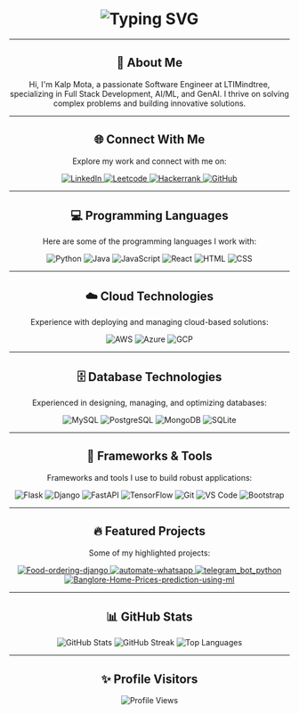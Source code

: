 <!-- Profile Header -->
<div align="center">
    <h1>
        <img src="https://readme-typing-svg.herokuapp.com/?font=Jetbrains+mono&size=40&duration=3500&color=36BCF7FF&width=700&height=55&lines=Hey..+I%27m+Kalp+Mota;Welcome+to+my+GitHub+Profile!&v=2" alt="Typing SVG"/>
    </h1>
</div>

---

<div align="center">
    <h2>🚀 About Me</h2>
    <p>Hi, I'm Kalp Mota, a passionate Software Engineer at LTIMindtree, specializing in Full Stack Development, AI/ML, and GenAI. I thrive on solving complex problems and building innovative solutions.</p>
</div>

---

<div align="center">
    <h2>🌐 Connect With Me</h2>
    <p>Explore my work and connect with me on:</p>
    <a href="https://www.linkedin.com/in/kalp-mota-357514148/" target="_blank">
        <img src="https://img.shields.io/badge/LinkedIn-0077B5?style=for-the-badge&logo=linkedin&logoColor=white" alt="LinkedIn"/>
    </a>
    <a href="https://leetcode.com/u/kalp12/" target="_blank">
        <img src="https://img.shields.io/badge/Leetcode-F79F1B?style=for-the-badge&logo=leetcode&logoColor=white" alt="Leetcode"/>
    </a>
    <a href="https://www.hackerrank.com/profile/kalpmegh2000" target="_blank">
        <img src="https://img.shields.io/badge/Hackerrank-2EC866?style=for-the-badge&logo=hackerrank&logoColor=white" alt="Hackerrank"/>
    </a>
    <a href="https://github.com/kalp12" target="_blank">
        <img src="https://img.shields.io/badge/GitHub-181717?style=for-the-badge&logo=github&logoColor=white" alt="GitHub"/>
    </a>
</div>

---

<div align="center">
    <h2>💻 Programming Languages</h2>
    <p>Here are some of the programming languages I work with:</p>
    <img src="https://img.shields.io/badge/Python-3776AB?style=for-the-badge&logo=python&logoColor=white" alt="Python"/>
    <img src="https://img.shields.io/badge/Java-007396?style=for-the-badge&logo=java&logoColor=white" alt="Java"/>
    <img src="https://img.shields.io/badge/JavaScript-F7DF1E?style=for-the-badge&logo=javascript&logoColor=black" alt="JavaScript"/>
    <img src="https://img.shields.io/badge/React-61DAFB?style=for-the-badge&logo=react&logoColor=black" alt="React"/>
    <img src="https://img.shields.io/badge/HTML-E34F26?style=for-the-badge&logo=html5&logoColor=white" alt="HTML"/>
    <img src="https://img.shields.io/badge/CSS-1572B6?style=for-the-badge&logo=css3&logoColor=white" alt="CSS"/>
</div>

---

<div align="center">
    <h2>☁️ Cloud Technologies</h2>
    <p>Experience with deploying and managing cloud-based solutions:</p>
    <img src="https://img.shields.io/badge/AWS-232F3E?style=for-the-badge&logo=amazon-aws&logoColor=FF9900" alt="AWS"/>
    <img src="https://img.shields.io/badge/Azure-0078D4?style=for-the-badge&logo=microsoft-azure&logoColor=white" alt="Azure"/>
    <img src="https://img.shields.io/badge/GCP-4285F4?style=for-the-badge&logo=google-cloud&logoColor=white" alt="GCP"/>
</div>

---

<div align="center">
    <h2>🗄️ Database Technologies</h2>
    <p>Experienced in designing, managing, and optimizing databases:</p>
    <img src="https://img.shields.io/badge/MySQL-4479A1?style=for-the-badge&logo=mysql&logoColor=white" alt="MySQL"/>
    <img src="https://img.shields.io/badge/PostgreSQL-4169E1?style=for-the-badge&logo=postgresql&logoColor=white" alt="PostgreSQL"/>
    <img src="https://img.shields.io/badge/MongoDB-47A248?style=for-the-badge&logo=mongodb&logoColor=white" alt="MongoDB"/>
    <img src="https://img.shields.io/badge/SQLite-003B57?style=for-the-badge&logo=sqlite&logoColor=white" alt="SQLite"/>
</div>

---

<div align="center">
    <h2>🔧 Frameworks & Tools</h2>
    <p>Frameworks and tools I use to build robust applications:</p>
    <img src="https://img.shields.io/badge/Flask-000000?style=for-the-badge&logo=flask&logoColor=white" alt="Flask"/>
    <img src="https://img.shields.io/badge/Django-092E20?style=for-the-badge&logo=django&logoColor=white" alt="Django"/>
    <img src="https://img.shields.io/badge/FastAPI-009688?style=for-the-badge&logo=fastapi&logoColor=white" alt="FastAPI"/>
    <img src="https://img.shields.io/badge/TensorFlow-FF6F00?style=for-the-badge&logo=tensorflow&logoColor=white" alt="TensorFlow"/>
    <img src="https://img.shields.io/badge/Git-F05032?style=for-the-badge&logo=git&logoColor=white" alt="Git"/>
    <img src="https://img.shields.io/badge/VS%20Code-007ACC?style=for-the-badge&logo=visualstudiocode&logoColor=white" alt="VS Code"/>
    <img src="https://img.shields.io/badge/Bootstrap-7952B3?style=for-the-badge&logo=bootstrap&logoColor=white" alt="Bootstrap"/>
</div>

---

<div align="center">
    <h2>🔥 Featured Projects</h2>
    <p>Some of my highlighted projects:</p>
    <a href="https://github.com/kalp12/Food-ordering-django">
        <img src="https://github-readme-stats.vercel.app/api/pin/?username=kalp12&repo=Food-ordering-django&theme=radical" alt="Food-ordering-django"/>
    </a>
    <a href="https://github.com/kalp12/automate-whatsapp">
        <img src="https://github-readme-stats.vercel.app/api/pin/?username=kalp12&repo=automate-whatsapp&theme=radical" alt="automate-whatsapp"/>
    </a>
    <a href="https://github.com/kalp12/telegram_bot_python">
        <img src="https://github-readme-stats.vercel.app/api/pin/?username=kalp12&repo=telegram_bot_python&theme=radical" alt="telegram_bot_python"/>
    </a>
    <a href="https://github.com/kalp12/Banglore-Home-Prices-prediction-using-ml">
        <img src="https://github-readme-stats.vercel.app/api/pin/?username=kalp12&repo=Banglore-Home-Prices-prediction-using-ml&theme=radical" alt="Banglore-Home-Prices-prediction-using-ml"/>
    </a>
</div>

---

<div align="center">
    <h2>📊 GitHub Stats</h2>
    <img src="https://github-readme-stats.vercel.app/api?username=kalp12&show_icons=true&theme=radical" alt="GitHub Stats"/>
    <img src="https://github-readme-streak-stats.herokuapp.com/?user=kalp12&theme=dark" alt="GitHub Streak"/>
    <img src="https://github-readme-stats.vercel.app/api/top-langs/?username=kalp12&layout=compact&theme=tokyonight" alt="Top Languages"/>
</div>

---

<div align="center">
    <h2>✨ Profile Visitors</h2>
    <img src="https://komarev.com/ghpvc/?username=kalp12&style=for-the-badge" alt="Profile Views"/>
</div>
